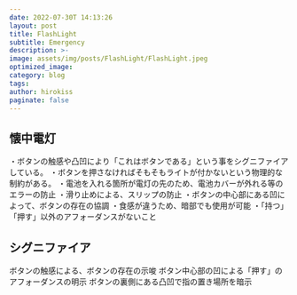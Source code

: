 ```yaml
---
date: 2022-07-30T 14:13:26
layout: post
title: FlashLight
subtitle: Emergency
description: >-
image: assets/img/posts/FlashLight/FlashLight.jpeg
optimized_image: 
category: blog
tags: 
author: hirokiss
paginate: false
---
```


## 懐中電灯

・ボタンの触感や凸凹により「これはボタンである」という事をシグニファイアしている。
・ボタンを押さなければそもそもライトが付かないという物理的な制約がある。
・電池を入れる箇所が電灯の先のため、電池カバーが外れる等のエラーの防止
・滑り止めによる、スリップの防止
・ボタンの中心部にある凹によって、ボタンの存在の協調
・食感が違うため、暗部でも使用が可能
・「持つ」「押す」以外のアフォーダンスがないこと


## シグニファイア

ボタンの触感による、ボタンの存在の示唆
ボタン中心部の凹による「押す」のアフォーダンスの明示
ボタンの裏側にある凸凹で指の置き場所を暗示